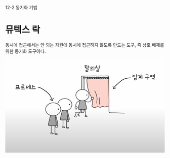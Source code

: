 12-2 동기화 기법

# 뮤텍스 락
동시에 접근해서는 안 되는 자원에 동시에 접근하지 않도록 만드는 도구, 즉 상호 배제를 위한 동기화 도구이다.

![alt text](<스크린샷 2024-04-01 224147.png>)